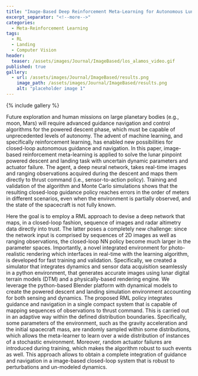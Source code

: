 ```yaml
---
title: "Image-Based Deep Reinforcement Meta-Learning for Autonomous Lunar Landing"
excerpt_separator: "<!--more-->"
categories:
  - Meta-Reinforcement Learning
tags:
  - RL
  - Landing
  - Computer Vision
header:
  teaser: /assets/images/Journal/ImageBased/los_alamos_video.gif
published: true
gallery:
  - url: /assets/images/Journal/ImageBased/results.png
    image_path: /assets/images/Journal/ImageBased/results.png
    alt: "placeholder image 1"
---
```

{% include gallery %}

Future exploration and human missions on large planetary bodies (e.g., moon, Mars) will require advanced guidance navigation and control algorithms for the powered descent phase, which must be capable of unprecedented levels of autonomy. The advent of machine learning, and specifically reinforcement learning, has enabled new
possibilities for closed-loop autonomous guidance and navigation. In this paper, image-based reinforcement meta-learning is applied to solve the lunar pinpoint powered descent and landing task with uncertain dynamic parameters and actuator failure. The agent, a deep neural network, takes real-time images and ranging observations acquired during the descent and maps them directly to thrust command (i.e., sensor-to-action policy). Training and validation of the algorithm and Monte Carlo simulations shows that the resulting closed-loop guidance policy reaches errors in the order of meters in different scenarios, even when the environment is partially observed, and the state of the spacecraft is not fully known.


Here the goal is to employ a RML approach to devise a deep network that maps, in a closed-loop fashion, sequence of images and radar altimetry data directly into trust. The latter poses a completely new challenge: since the network input is comprised by sequences of 2D images as well as ranging observations, the closed-loop NN policy become much larger in the parameter spaces. Importantly, a novel integrated environment for photo-realistic rendering which interfaces in real-time with the learning algorithm, is developed for fast training and validation. Specifically, we created a simulator that integrates dynamics and sensor data acquisition seamlessly in a python environment, that generates accurate images using lunar digital terrain models (DTM) and a physically-based rendering engine. We leverage the python-based Blender platform with dynamical models to create the powered descent and landing simulation environment accounting for both sensing and dynamics.
The proposed RML policy integrates guidance and navigation in a single compact system that is capable of mapping sequences of observations to thrust command. This is carried out in an adaptive way within the defined distribution boundaries. Specifically, some parameters of the environment, such as the gravity acceleration and the initial spacecraft mass, are randomly sampled within some distributions, which allows the meta-learner to learn over a wide distribution of instances of a stochastic environment. Moreover, random actuator failures are introduced during training, which makes the algorithm robust to such events as well. This approach allows to obtain a complete integration of guidance and navigation in a image-based closed-loop system that is robust to perturbations and un-modeled dynamics.

<!-- {% include figure image_path="/assets/images/Journal/ImageBased/results.png" %} -->
